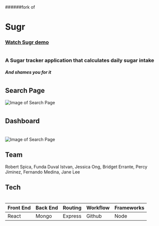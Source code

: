 ######fork of
# Sugr #
### [Watch Sugr demo](https://vimeo.com/238163946)
#
### A Sugar tracker application that calculates daily sugar intake 
##### And shames you for it
#
#
#
## Search Page
![Image of Search Page](https://funduval.files.wordpress.com/2017/10/screen-shot-2017-10-14-at-12-15-44-am-e1507957057171.png)
#

## Dashboard
#
![Image of Search Page](https://funduval.files.wordpress.com/2017/10/screen-shot-2017-10-14-at-12-16-17-am.png)


## Team

Robert Spica, Funda Duval Istvan, Jessica Ong, Bridget Errante, Percy Jiminez, Fernando Medina, Jane Lee
## Tech
#
Front End | Back End | Routing | Workflow | Frameworks 
------------ | ------------- | ------------ | ------------- | --------------
React | Mongo | Express | Github | Node  








